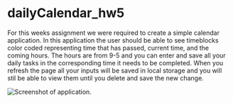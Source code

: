 # dailyCalendar_hw5

For this weeks assignment we were required to create a simple calendar application. In this application the user should be able to see timeblocks color coded representing time that has passed, current time, and the coming hours. The hours are from 9-5 and you can enter and save all your daily tasks in the corresponding time it needs to be completed. When you refresh the page all your inputs will be saved in local storage and you will stil be able to view them until you delete and save the new change.

![Screenshot of application.](./Assets/Screenshot_of_calendar.PNG)